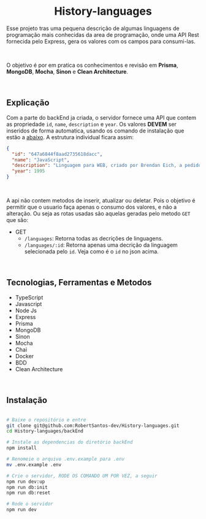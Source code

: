 <h1 align="center">History-languages</h1>

Esse projeto tras uma pequena descrição de algumas linguagens de programação mais conhecidas da area de programação, onde uma API Rest fornecida pelo Express, gera os valores com os campos para consumi-las.

</br>

O objetivo é por em pratica os conhecimentos e revisão em **Prisma**, **MongoDB**, **Mocha**, **Sinon** e **Clean Architecture**. 

</br>

## Explicação

<!-- ### BackEnd -->
Com a parte do backEnd ja criada, o servidor fornece uma API que contem as propriedade `id`, `name`, `description` e `year`. Os valores **DEVEM** ser inseridos de forma automatica, usando os comando de instalação que estão a [abaixo](#tecnologias-ferramentas-e-metodos). A estrutura individual ficara assim:
```json
{
  "id": "647a6844f8aad2735618dacc",
  "name": "JavaScript",
  "description": "Linguagem para WEB, criado por Brendan Eich, a pedido da empresa Netscape",
  "year": 1995
}
```

</br>

A api não contem metodos de inserir, atualizar ou deletar. Pois o objetivo é permitir que o usuario faça apenas o consumo dos valores, e não a alteração. Ou seja as rotas usadas são aquelas geradas pelo metodo `GET` que são:
- GET
    - `/languages`: Retorna todas as decrições de linguagens.
    - `/languages/:id`: Retorna apenas uma decrição da linguagem selecionada pelo `id`. Veja como é o `id` no json acima.

</br>

## Tecnologias, Ferramentas e Metodos

- TypeScript
- Javascript
- Node Js
- Express
- Prisma
- MongoDB
- Sinon
- Mocha
- Chai
- Docker
- BDD
- Clean Architecture

</br>

## Instalação

```bash

# Baixe o repositório e entre
git clone git@github.com:RobertSantos-dev/History-languages.git
cd History-languages/backEnd

# Instale as dependencias do diretório backEnd
npm install

# Renomeie o arquivo .env.example para .env
mv .env.example .env

# Crie o servidor, RODE OS COMANDO UM POR VEZ, a seguir
npm run dev:up
npm run db:init
npm run db:reset

# Rode o servidor
npm run dev

```
